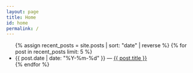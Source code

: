 ```yaml
---
layout: page
title: Home
id: home
permalink: /
---
```


<ul>
  {% assign recent_posts = site.posts | sort: "date" | reverse %}
  {% for post in recent_posts limit: 5 %}
    <li>
      {{ post.date | date: "%Y-%m-%d" }} — <a class="internal-link" href="{{ post.url }}">{{ post.title }}</a>
    </li>
  {% endfor %}
</ul>
